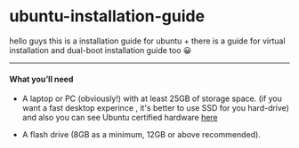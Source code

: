 # ubuntu-installation-guide
hello guys this is a installation guide for ubuntu + there is a guide for virtual installation and dual-boot installation guide too 😀

****

#### What you’ll need

- A laptop or PC (obviously!) with at least 25GB of storage space. (if you want a fast desktop experince , it's better to use SSD for you hard-drive) and also you can see Ubuntu certified hardware [here](https://ubuntu.com/certified?q=&limit=20&category=Desktop&category=Laptop)

- A flash drive (8GB as a minimum, 12GB or above recommended). 
